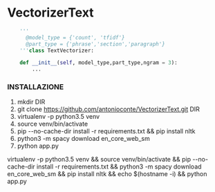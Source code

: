 # VectorizerText
```python
    ''' 
      @model_type = {'count', 'tfidf'}
      @part_type = {'phrase','section','paragraph'}
    '''class TextVectorizer:

    def __init__(self, model_type,part_type,ngram = 3):
        ...

```


### INSTALLAZIONE
1. mkdir DIR 
2. git clone https://github.com/antonioconte/VectorizerText.git DIR
3. virtualenv -p python3.5 venv
4. source venv/bin/activate
5. pip --no-cache-dir install -r requirements.txt && pip install nltk
6. python3 -m spacy download en_core_web_sm
7. python app.py

virtualenv -p python3.5 venv && source venv/bin/activate && pip --no-cache-dir install -r requirements.txt  && python3 -m spacy download en_core_web_sm && pip install nltk && echo $(hostname -i)
&& python app.py